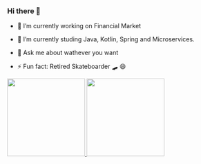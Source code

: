 ### Hi there 👋

<!--
**CaikeBispo/CaikeBispo** is a ✨ _special_ ✨ repository because its `README.md` (this file) appears on your GitHub profile.
Here are some ideas to get you started: 
-->

- 🔭 I’m currently working on Financial Market
<!--  -->
- 🌱 I’m currently studing Java, Kotlin, Spring and Microservices.
<!-- - 👯 I’m looking to collaborate on ... -->
<!-- - 🤔 I’m looking for help with ... -->
- 💬 Ask me about wathever you want
<!-- - 📫 How to reach me: ... -->
<!-- - 😄 Pronouns: ... -->
- ⚡ Fun fact: Retired Skateboarder :skateboard: :smile:	



<div>
<a href="https://github.com/caikebispo">
<img height="180em" src="https://github-readme-stats.vercel.app/api/top-langs/?username=caikebispo&layout=compact&langs_count=7&theme=dark"/>
<img height="180em" src="https://github-readme-stats.vercel.app/api?username=caikebispo&show_icons=true&theme=dark&include_all_commits=true&count_private=true"/>
</div>
